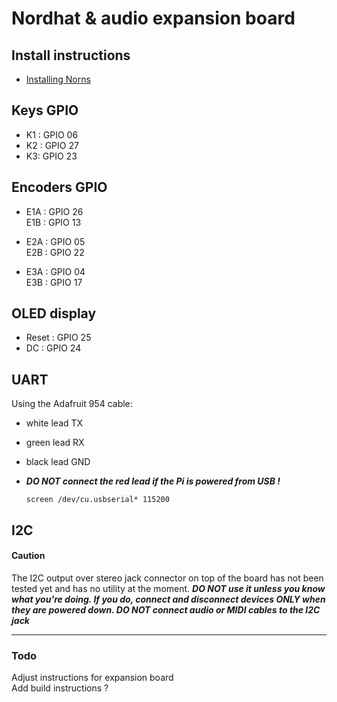 # Nordhat & audio expansion board

## Install instructions

- [Installing Norns](https://github.com/nordseele/nordsHat/blob/master/install/norns/Install_instructions.md)


## Keys GPIO

- K1 : GPIO 06
- K2 : GPIO 27
- K3: GPIO 23


## Encoders GPIO

- E1A : GPIO 26  
  E1B : GPIO 13  

- E2A : GPIO 05  
  E2B : GPIO 22  

- E3A : GPIO 04  
  E3B : GPIO 17

## OLED display

- Reset : GPIO 25
- DC : GPIO 24


## UART

Using the Adafruit 954 cable:
- white lead TX
- green lead RX
- black lead GND
- ***DO NOT connect the red lead if the Pi is powered from USB !***

  `screen /dev/cu.usbserial* 115200`

## I2C
#### Caution
The I2C output over stereo jack connector on top of the board has not been tested yet and has no utility at the moment. ***DO NOT use it unless you know what you're doing. If you do, connect and disconnect devices ONLY when they are powered down. DO NOT connect audio or MIDI cables to the I2C jack***
____
### Todo

Adjust instructions for expansion board  
Add build instructions ?  
